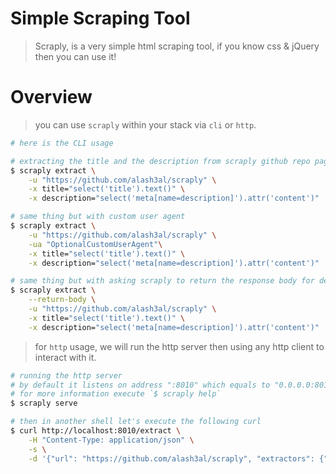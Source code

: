 Simple Scraping Tool
======================
> Scraply, is a very simple html scraping tool, if you know css & jQuery then you can use it!

Overview
========
> you can use `scraply` within your stack via `cli` or `http`.  
```bash
# here is the CLI usage

# extracting the title and the description from scraply github repo page
$ scraply extract \
    -u "https://github.com/alash3al/scraply" \
    -x title="select('title').text()" \
    -x description="select('meta[name=description]').attr('content')"

# same thing but with custom user agent
$ scraply extract \
    -u "https://github.com/alash3al/scraply" \
    -ua "OptionalCustomUserAgent"\
    -x title="select('title').text()" \
    -x description="select('meta[name=description]').attr('content')"

# same thing but with asking scraply to return the response body for debuging purposes
$ scraply extract \
    --return-body \
    -u "https://github.com/alash3al/scraply" \
    -x title="select('title').text()" \
    -x description="select('meta[name=description]').attr('content')"
```

> for `http` usage, we will run the http server then using any http client to interact with it.  
```bash
# running the http server
# by default it listens on address ":8010" which equals to "0.0.0.0:8010"
# for more information execute `$ scraply help`
$ scraply serve

# then in another shell let's execute the following curl 
$ curl http://localhost:8010/extract \
    -H "Content-Type: application/json" \
    -s \
    -d '{"url": "https://github.com/alash3al/scraply", "extractors": {"title": "$(\"title\").text()"}, "return_body": false, "user_agent": "CustomeUserAgent"}'
```
